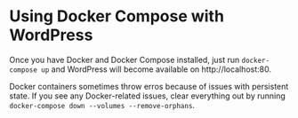 # Using Docker Compose with WordPress

Once you have Docker and Docker Compose installed, just run `docker-compose up` and WordPress will become available on http://localhost:80.

Docker containers sometimes throw erros because of issues with persistent state. If you see any Docker-related issues, clear everything out by running `docker-compose down --volumes --remove-orphans`.
